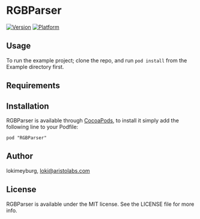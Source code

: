 # RGBParser

[![Version](http://cocoapod-badges.herokuapp.com/v/RGBParser/badge.png)](http://cocoadocs.org/docsets/RGBParser)
[![Platform](http://cocoapod-badges.herokuapp.com/p/RGBParser/badge.png)](http://cocoadocs.org/docsets/RGBParser)

## Usage

To run the example project; clone the repo, and run `pod install` from the Example directory first.

## Requirements

## Installation

RGBParser is available through [CocoaPods](http://cocoapods.org), to install
it simply add the following line to your Podfile:

    pod "RGBParser"

## Author

lokimeyburg, loki@aristolabs.com

## License

RGBParser is available under the MIT license. See the LICENSE file for more info.

